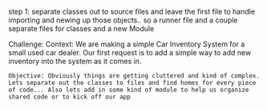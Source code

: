 step 1:
   separate classes out to source files and leave the first file to handle importing and newing up those objects.. so a runner file and a couple separate files for classes and a new Module

Challenge: 
    Context: We are making a simple Car Inventory System for a small used car dealer. Our first request is to add a simple way to add new inventory into the system as it comes in.

    Objective: Obviously things are getting cluttered and kind of complex. Lets separate out the classes to files and find homes for every piece of code... Also lets add in some kind of module to help us organize shared code or to kick off our app
    
